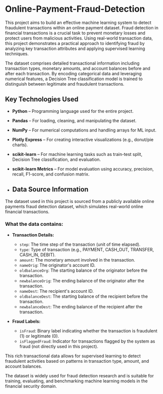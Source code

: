 # Online-Payment-Fraud-Detection

This project aims to build an effective machine learning system to detect fraudulent transactions within an online payment dataset. Fraud detection in financial transactions is a crucial task to prevent monetary losses and protect users from malicious activities. Using real-world transaction data, this project demonstrates a practical approach to identifying fraud by analyzing key transaction attributes and applying supervised learning techniques.

The dataset comprises detailed transactional information including transaction types, monetary amounts, and account balances before and after each transaction. By encoding categorical data and leveraging numerical features, a Decision Tree classification model is trained to distinguish between legitimate and fraudulent transactions.

##  Key Technologies Used

- **Python** – Programming language used for the entire project.
- **Pandas** – For loading, cleaning, and manipulating the dataset.
- **NumPy** – For numerical computations and handling arrays for ML input.
- **Plotly Express** – For creating interactive visualizations (e.g., donut/pie charts).
- **scikit-learn** – For machine learning tasks such as train-test split, Decision Tree classification, and evaluation.
- **scikit-learn Metrics** – For model evaluation using accuracy, precision, recall, F1-score, and confusion matrix.

- ##  Data Source Information

The dataset used in this project is sourced from a publicly available online payments fraud detection dataset, which simulates real-world online financial transactions.

### What the data contains:
- **Transaction Details:**  
  - `step`: The time step of the transaction (unit of time elapsed).  
  - `type`: Type of transaction (e.g., PAYMENT, CASH_OUT, TRANSFER, CASH_IN, DEBIT).  
  - `amount`: The monetary amount involved in the transaction.  
  - `nameOrig`: The originator's account ID.  
  - `oldbalanceOrg`: The starting balance of the originator before the transaction.  
  - `newbalanceOrig`: The ending balance of the originator after the transaction.  
  - `nameDest`: The recipient's account ID.  
  - `oldbalanceDest`: The starting balance of the recipient before the transaction.  
  - `newbalanceDest`: The ending balance of the recipient after the transaction.  

- **Fraud Labels:**  
  - `isFraud`: Binary label indicating whether the transaction is fraudulent (1) or legitimate (0).  
  - `isFlaggedFraud`: Indicator for transactions flagged by the system as fraud (not directly used in this project).  

This rich transactional data allows for supervised learning to detect fraudulent activities based on patterns in transaction type, amount, and account balances.

The dataset is widely used for fraud detection research and is suitable for training, evaluating, and benchmarking machine learning models in the financial security domain.

